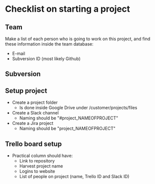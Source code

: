 Checklist on starting a project
===============================

Team
----

Make a list of each person who is going to work on this project, and find these information inside the team database:

 - E-mail
 - Subversion ID (most likely Github)

Subversion
----------

Setup project
--------------

 - Create a project folder
	 - Is done inside Google Drive under /customer/projects/files
 - Create a Slack channel
	 - Naming should be "#project_NAMEOFPROJECT"
 - Create a Jira project
      - Naming should be "project_NAMEOFPROJECT"  
    
Trello board setup
-----------------

- Practical column should have:
    - Link to repository
    - Harvest project name
    - Logins to website
    - List of people on project (name, Trello ID and Slack ID)